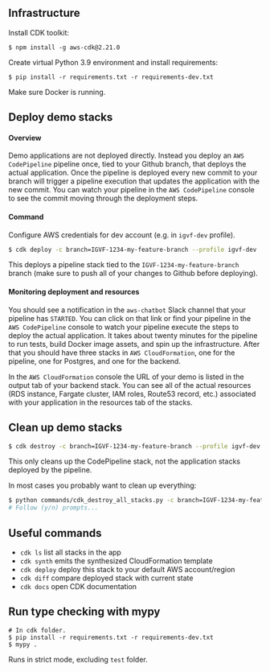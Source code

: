 ## Infrastructure

Install CDK toolkit:

```
$ npm install -g aws-cdk@2.21.0
```

Create virtual Python 3.9 environment and install requirements:

```
$ pip install -r requirements.txt -r requirements-dev.txt
```

Make sure Docker is running.

## Deploy demo stacks

#### Overview

Demo applications are not deployed directly. Instead you deploy an `AWS CodePipeline` pipeline once, tied to your Github branch, that deploys the actual application. Once the pipeline is deployed every new commit to your branch will trigger a pipeline execution that updates the application with the new commit. You can watch your pipeline in the `AWS CodePipeline` console to see the commit moving through the deployment steps.

#### Command

Configure AWS credentials for dev account (e.g. in `igvf-dev` profile).

```bash
$ cdk deploy -c branch=IGVF-1234-my-feature-branch --profile igvf-dev
```

This deploys a pipeline stack tied to the `IGVF-1234-my-feature-branch` branch (make sure to push all of your changes to Github before deploying).

#### Monitoring deployment and resources

You should see a notification in the `aws-chatbot` Slack channel that your pipeline has `STARTED`. You can click on that link or find your pipeline in the `AWS CodePipeline` console to watch your pipeline execute the steps to deploy the actual application. It takes about twenty minutes for the pipeline to run tests, build Docker image assets, and spin up the infrastructure. After that you should have three stacks in `AWS CloudFormation`, one for the pipeline, one for Postgres, and one for the backend.

In the `AWS CloudFormation` console the URL of your demo is listed in the output tab of your backend stack. You can see all of the actual resources (RDS instance, Fargate cluster, IAM roles, Route53 record, etc.) associated with your application in the resources tab of the stacks.

## Clean up demo stacks

```bash
$ cdk destroy -c branch=IGVF-1234-my-feature-branch --profile igvf-dev
```

This only cleans up the CodePipeline stack, not the application stacks deployed by the pipeline.

In most cases you probably want to clean up everything:

```bash
$ python commands/cdk_destroy_all_stacks.py -c branch=IGVF-1234-my-feature-branch --profile igvf-dev
# Follow (y/n) prompts...
```

## Useful commands

 * `cdk ls`          list all stacks in the app
 * `cdk synth`       emits the synthesized CloudFormation template
 * `cdk deploy`      deploy this stack to your default AWS account/region
 * `cdk diff`        compare deployed stack with current state
 * `cdk docs`        open CDK documentation

## Run type checking with mypy
```
# In cdk folder.
$ pip install -r requirements.txt -r requirements-dev.txt
$ mypy .
```
Runs in strict mode, excluding `test` folder.
